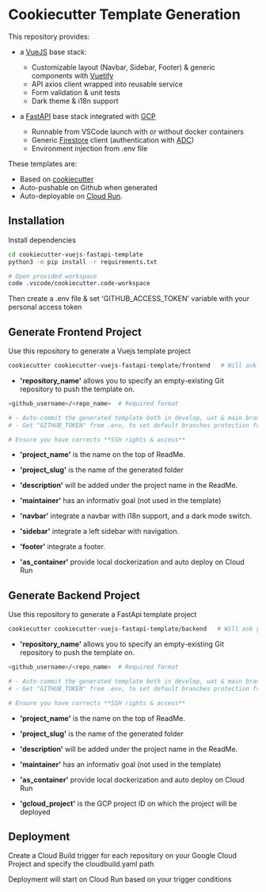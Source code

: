 # Cookiecutter Template Generation

This repository provides:

- a [VueJS](https://vuejs.org) base stack:

  - Customizable layout (Navbar, Sidebar, Footer) & generic components with [Vuetify](https://vuetify.com)
  - API axios client wrapped into reusable service
  - Form validation & unit tests
  - Dark theme & i18n support

- a [FastAPI](https://fastapi.tiangolo.com/) base stack integrated with [GCP](https://console.cloud.google.com/)
  - Runnable from VSCode launch with or without docker containers
  - Generic [Firestore](https://firebase.google.com/docs/firestore?hl=fr) client (authentication with [ADC](https://cloud.google.com/docs/authentication/provide-credentials-adc?hl=fr))
  - Environment injection from .env file

These templates are:

- Based on [cookiecutter](https://www.cookiecutter.io/)
- Auto-pushable on Github when generated
- Auto-deployable on [Cloud Run](https://cloud.google.com/run).

## Installation

Install dependencies

```bash
cd cookiecutter-vuejs-fastapi-template
python3 -m pip install -r requirements.txt

# Open provided workspace
code .vscode/cookiecutter.code-workspace
```

Then create a .env file & set 'GITHUB_ACCESS_TOKEN' variable with your personal access token

## Generate Frontend Project

Use this repository to generate a Vuejs template project

```bash
cookiecutter cookiecutter-vuejs-fastapi-template/frontend   # Will ask your needs from cookiecutter.json
```

- **'repository_name'** allows you to specify an empty-existing Git repository to push the template on.

```bash
<github_username>/<repo_name>  # Required format

# - Auto-commit the generated template both in develop, uat & main branches.
# - Get "GITHUB_TOKEN" from .env, to set default branches protection from the config file hooks_modules/branch_protection.json.

# Ensure you have corrects **SSH rights & access**
```

- **'project_name'** is the name on the top of ReadMe.

- **'project_slug'** is the name of the generated folder

- **'description'** will be added under the project name in the ReadMe.

- **'maintainer'** has an informativ goal (not used in the template)

- **'navbar'** integrate a navbar with i18n support, and a dark mode switch.

- **'sidebar'** integrate a left sidebar with navigation.

- **'footer'** integrate a footer.

- **'as_container'** provide local dockerization and auto deploy on Cloud Run

## Generate Backend Project

Use this repository to generate a FastApi template project

```bash
cookiecutter cookiecutter-vuejs-fastapi-template/backend   # Will ask your needs from cookiecutter.json
```

- **'repository_name'** allows you to specify an empty-existing Git repository to push the template on.

```bash
<github_username>/<repo_name>  # Required format

# - Auto-commit the generated template both in develop, uat & main branches.
# - Get "GITHUB_TOKEN" from .env, to set default branches protection from the config file hooks_modules/branch_protection.json.

# Ensure you have corrects **SSH rights & access**
```

- **'project_name'** is the name on the top of ReadMe.

- **'project_slug'** is the name of the generated folder

- **'description'** will be added under the project name in the ReadMe.

- **'maintainer'** has an informativ goal (not used in the template)

- **'as_container'** provide local dockerization and auto deploy on Cloud Run

- **'gcloud_project'** is the GCP project ID on which the project will be deployed

## Deployment

Create a Cloud Build trigger for each repository on your Google Cloud Project and specify the cloudbuild.yaml path

Deployment will start on Cloud Run based on your trigger conditions
